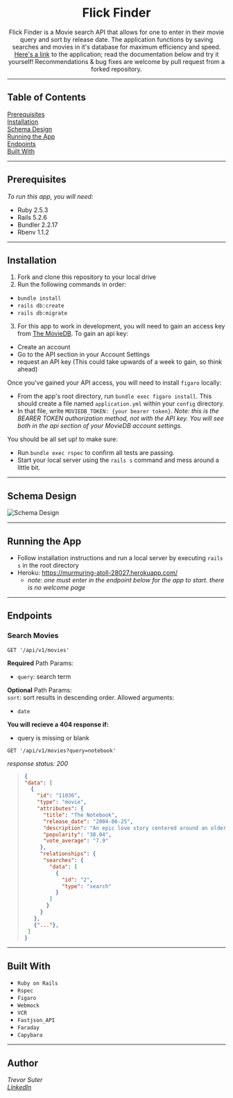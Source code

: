 <div align=center>
  <h1>Flick Finder</h1>
  Flick Finder is a Movie search API that allows for one to enter in their movie query and sort by release date. The application functions by saving searches and     movies in it's database for maximum efficiency and speed. <a href="https://murmuring-atoll-28027.herokuapp.com/">Here's a link</a> to the application; read the   documentation below and try it yourself! Recommendations & bug fixes are welcome by pull request from a forked repository.
</div>

***

## Table of Contents
[Prerequisites](#prerequisites)  
[Installation](#installation)  
[Schema Design](#schema-design)  
[Running the App](#running-the-app)  
[Endpoints](#endpoints)  
[Built With](#built-with)  
***
## Prerequisites
*To run this app, you will need:*
- Ruby 2.5.3
- Rails 5.2.6
- Bundler 2.2.17
- Rbenv 1.1.2
***
## Installation
1. Fork and clone this repository to your local drive
2. Run the following commands in order:
- `bundle install`
- `rails db:create`
- `rails db:migrate`
3. For this app to work in development, you will need to gain an access key from [The MovieDB](https://www.themoviedb.org). To gain an api key:
- Create an account
- Go to the API section in your Account Settings
- request an API key (This could take upwards of a week to gain, so think ahead)

Once you've gained your API access, you will need to install `figaro` locally:
- From the app's root directory, run `bundle exec figaro install`. This should create a file named `application.yml` within your `config` directory.
- In that file, write `MOVIEDB_TOKEN: {your bearer token}`. *Note: this is the BEARER TOKEN authorization method, not with the API key. You will see both in the api section of your MovieDB account settings.*

You should be all set up! to make sure: 
- Run `bundle exec rspec` to confirm all tests are passing.
- Start your local server using the `rails s` command and mess around a little bit.
***
## Schema Design
![Schema Design](https://user-images.githubusercontent.com/72848529/121088570-2cca8a80-c7a3-11eb-8fa4-9670504b3821.png)
***
## Running the App
- Follow installation instructions and run a local server by executing `rails s` in the root directory
- Heroku: https://murmuring-atoll-28027.herokuapp.com/
    - *note: one must enter in the endpoint below for the app to start. there is no welcome page*
***

## Endpoints
### Search Movies
`GET '/api/v1/movies'`
  
**Required** Path Params:
- `query`: search term

**Optional** Path Params:  
`sort`: sort results in descending order. Allowed arguments:
- `date`

**You will recieve a 404 response if:**
- query is missing or blank

`GET '/api/v1/movies?query=notebook'`

*response status: 200*

>```JSON
>{
> "data": [
>   {
>     "id": "11036",
>     "type": "movie",
>     "attributes": {
>       "title": "The Notebook",
>       "release_date": "2004-06-25",
>       "description": "An epic love story centered around an older man who reads aloud to a woman with Alzheimer's. From a faded notebook, the old man's words   >                       bring to life the story about a couple who is separated by World War II, and is then passionately reunited, seven years later, after they                         have taken different paths.",
>       "popularity": "38.04",
>       "vote_average": "7.9"
>      },
>      "relationships": {
>       "searches": {
>         "data": [
>           {
>             "id": "2",
>             "type": "search"
>           }
>         ]
>        }
>      }
>    },
>    {"..."},
>  ]
>}

***
## Built With
- `Ruby on Rails`
- `Rspec`
- `Figaro`
- `Webmock`
- `VCR`
- `Fastjson_API`
- `Faraday`
- `Capybara`

***

## Author
*Trevor Suter*  
*[LinkedIn](https://www.linkedin.com/in/trevor-suter-216207203/)*

